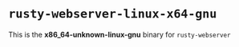 # `rusty-webserver-linux-x64-gnu`

This is the **x86_64-unknown-linux-gnu** binary for `rusty-webserver`
